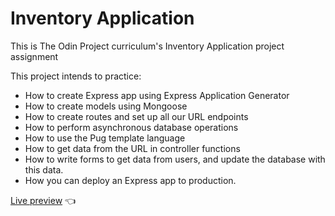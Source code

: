 # Inventory Application

This is The Odin Project curriculum's Inventory Application project assignment

This project intends to practice:

- How to create Express app using Express Application Generator
- How to create models using Mongoose
- How to create routes and set up all our URL endpoints
- How to perform asynchronous database operations
- How to use the Pug template language
- How to get data from the URL in controller functions
- How to write forms to get data from users, and update the database with this data.
- How you can deploy an Express app to production.

[Live preview](https://inventoryapplication.adaptable.app) :point_left:

